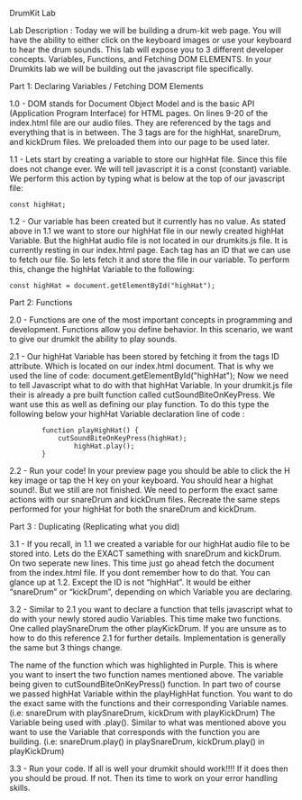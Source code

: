 DrumKit Lab 

Lab Description : Today we will be building a drum-kit web page.  You will have the ability to either click on the keyboard images or use your keyboard to hear the drum sounds.  This lab will expose you to 3 different developer concepts.  Variables, Functions, and Fetching DOM ELEMENTS.  In your Drumkits lab we will be building out the javascript file specifically.  

Part 1: Declaring Variables / Fetching DOM Elements

1.0 -  DOM stands for Document Object Model and is the basic API (Application Program Interface) for HTML pages.  On lines 9-20 of the index.html file are our audio files.  They are referenced by the <audio></audio> tags and everything that is in between.  The 3 tags are for the highHat, snareDrum, and kickDrum files.  We preloaded them into our page to be used later.

1.1 -  Lets start by creating a variable to store our highHat file.  Since this file does not change ever.  We will tell javascript it is a const (constant) variable.  We perform this action by typing what is below at the top of our javascript file:

	const highHat;

1.2 -  Our variable has been created but it currently has no value.  As stated above in 1.1 we want to store our highHat file in our newly created highHat Variable.  But the highHat audio file is not located in our drumkits.js file.  It is currently resting in our index.html page.  Each <audio></audio> tag has an ID that we can use to fetch our file.  So lets fetch it and store the file in our variable.  To perform this,  change the  highHat Variable to the following: 

	const highHat = document.getElementById("highHat");

Part 2: Functions 

2.0 - Functions are one of the most important concepts in programming and development.  Functions allow you define behavior.  In this scenario, we want to give our drumkit the ability to play sounds.  

2.1 - Our highHat Variable has been stored by fetching it from the  <audio></audio> tags ID attribute.  Which is located on our index.html document.  That is why we used the line of code: document.getElementById("highHat");  Now we need to tell Javascript what to do with that highHat Variable.  In your drumkit.js file their is already a pre built function called cutSoundBiteOnKeyPress.  We want use this as well as defining our play function.  To do this type the following below your highHat Variable declaration line of code : 

            function playHighHat() {
	            cutSoundBiteOnKeyPress(highHat);
    	            highHat.play(); 
            }

2.2 - Run your code!  In your preview page you should be able to click the H key image or tap the H key on your keyboard.   You should hear a highat sound!.  But we still are not finished.  We need to perform the exact same actions with our snareDrum and kickDrum files.  Recreate the same steps performed for your highHat for both the snareDrum and kickDrum.  

Part 3 : Duplicating (Replicating what you did)

3.1 -  If you recall, in 1.1 we created a variable for our highHat audio file to be stored into.  Lets do the EXACT samething with snareDrum and kickDrum.  On two seperate new lines.  This time just go ahead fetch the document from the index.html file.  If you dont remember how to do that.  You can glance up at 1.2.  Except the ID is not “highHat”.  It would be either “snareDrum” or “kickDrum”, depending on which Variable you are declaring.  

3.2 - Similar to 2.1 you want to declare a function that tells javascript what to do with your newly stored audio Variables.  This time make two functions.  One called playSnareDrum the other playKickDrum.  If you are unsure as to how to do this reference 2.1 for further details.  Implementation is generally the same but 3 things change.  

The name of the function which was highlighted in Purple.  This is where you want to insert the two function names mentioned above.
The variable being given to cutSoundBiteOnKeyPress() function.  In part two of course we passed highHat Variable within the playHighHat function.  You want to do the exact same with the functions and their corresponding Variable names.  (i.e: snareDrum with playSnareDrum, kickDrum with playKickDrum)
The Variable being used with .play().  Similar to what was mentioned above you want to use the Variable that corresponds with the function you are building.  (i.e: snareDrum.play() in playSnareDrum, kickDrum.play() in playKickDrum)

3.3 - Run your code.  If all is well your drumkit should work!!!!  If it does then you should be proud.  If not.  Then its time to work on your error handling skills.  
